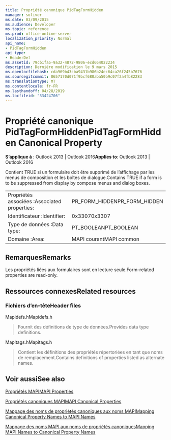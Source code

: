 ```yaml
---
title: Propriété canonique PidTagFormHidden
manager: soliver
ms.date: 03/09/2015
ms.audience: Developer
ms.topic: reference
ms.prod: office-online-server
localization_priority: Normal
api_name:
- PidTagFormHidden
api_type:
- HeaderDef
ms.assetid: 79cb1fa5-9a32-4872-9806-ecd664022234
description: Dernière modification le 9 mars 2015
ms.openlocfilehash: cda969b43cba9431b986b24ec64ca26f245b7676
ms.sourcegitcommit: 8657170d071f9bcf680aba50b9c07f2a4fb82283
ms.translationtype: MT
ms.contentlocale: fr-FR
ms.lasthandoff: 04/28/2019
ms.locfileid: "33424706"
---
```

# <a name="pidtagformhidden-canonical-property"></a><span data-ttu-id="b95e0-103">Propriété canonique PidTagFormHidden</span><span class="sxs-lookup"><span data-stu-id="b95e0-103">PidTagFormHidden Canonical Property</span></span>

  
  
<span data-ttu-id="b95e0-104">**S’applique à** : Outlook 2013 | Outlook 2016</span><span class="sxs-lookup"><span data-stu-id="b95e0-104">**Applies to**: Outlook 2013 | Outlook 2016</span></span> 
  
<span data-ttu-id="b95e0-105">Contient TRUE si un formulaire doit être supprimé de l’affichage par les menus de composition et les boîtes de dialogue.</span><span class="sxs-lookup"><span data-stu-id="b95e0-105">Contains TRUE if a form is to be suppressed from display by compose menus and dialog boxes.</span></span> 
  
|||
|:-----|:-----|
|<span data-ttu-id="b95e0-106">Propriétés associées :</span><span class="sxs-lookup"><span data-stu-id="b95e0-106">Associated properties:</span></span>  <br/> |<span data-ttu-id="b95e0-107">PR_FORM_HIDDEN</span><span class="sxs-lookup"><span data-stu-id="b95e0-107">PR_FORM_HIDDEN</span></span>  <br/> |
|<span data-ttu-id="b95e0-108">Identificateur :</span><span class="sxs-lookup"><span data-stu-id="b95e0-108">Identifier:</span></span>  <br/> |<span data-ttu-id="b95e0-109">0x3307</span><span class="sxs-lookup"><span data-stu-id="b95e0-109">0x3307</span></span>  <br/> |
|<span data-ttu-id="b95e0-110">Type de données :</span><span class="sxs-lookup"><span data-stu-id="b95e0-110">Data type:</span></span>  <br/> |<span data-ttu-id="b95e0-111">PT_BOOLEAN</span><span class="sxs-lookup"><span data-stu-id="b95e0-111">PT_BOOLEAN</span></span>  <br/> |
|<span data-ttu-id="b95e0-112">Domaine :</span><span class="sxs-lookup"><span data-stu-id="b95e0-112">Area:</span></span>  <br/> |<span data-ttu-id="b95e0-113">MAPI courant</span><span class="sxs-lookup"><span data-stu-id="b95e0-113">MAPI common</span></span>  <br/> |
   
## <a name="remarks"></a><span data-ttu-id="b95e0-114">Remarques</span><span class="sxs-lookup"><span data-stu-id="b95e0-114">Remarks</span></span>

<span data-ttu-id="b95e0-115">Les propriétés liées aux formulaires sont en lecture seule.</span><span class="sxs-lookup"><span data-stu-id="b95e0-115">Form-related properties are read-only.</span></span> 
  
## <a name="related-resources"></a><span data-ttu-id="b95e0-116">Ressources connexes</span><span class="sxs-lookup"><span data-stu-id="b95e0-116">Related resources</span></span>

### <a name="header-files"></a><span data-ttu-id="b95e0-117">Fichiers d’en-tête</span><span class="sxs-lookup"><span data-stu-id="b95e0-117">Header files</span></span>

<span data-ttu-id="b95e0-118">Mapidefs.h</span><span class="sxs-lookup"><span data-stu-id="b95e0-118">Mapidefs.h</span></span>
  
> <span data-ttu-id="b95e0-119">Fournit des définitions de type de données.</span><span class="sxs-lookup"><span data-stu-id="b95e0-119">Provides data type definitions.</span></span>
    
<span data-ttu-id="b95e0-120">Mapitags.h</span><span class="sxs-lookup"><span data-stu-id="b95e0-120">Mapitags.h</span></span>
  
> <span data-ttu-id="b95e0-121">Contient les définitions des propriétés répertoriées en tant que noms de remplacement.</span><span class="sxs-lookup"><span data-stu-id="b95e0-121">Contains definitions of properties listed as alternate names.</span></span>
    
## <a name="see-also"></a><span data-ttu-id="b95e0-122">Voir aussi</span><span class="sxs-lookup"><span data-stu-id="b95e0-122">See also</span></span>



[<span data-ttu-id="b95e0-123">Propriétés MAPI</span><span class="sxs-lookup"><span data-stu-id="b95e0-123">MAPI Properties</span></span>](mapi-properties.md)
  
[<span data-ttu-id="b95e0-124">Propriétés canoniques MAPI</span><span class="sxs-lookup"><span data-stu-id="b95e0-124">MAPI Canonical Properties</span></span>](mapi-canonical-properties.md)
  
[<span data-ttu-id="b95e0-125">Mappage des noms de propriétés canoniques aux noms MAPI</span><span class="sxs-lookup"><span data-stu-id="b95e0-125">Mapping Canonical Property Names to MAPI Names</span></span>](mapping-canonical-property-names-to-mapi-names.md)
  
[<span data-ttu-id="b95e0-126">Mappage des noms MAPI aux noms de propriétés canoniques</span><span class="sxs-lookup"><span data-stu-id="b95e0-126">Mapping MAPI Names to Canonical Property Names</span></span>](mapping-mapi-names-to-canonical-property-names.md)

